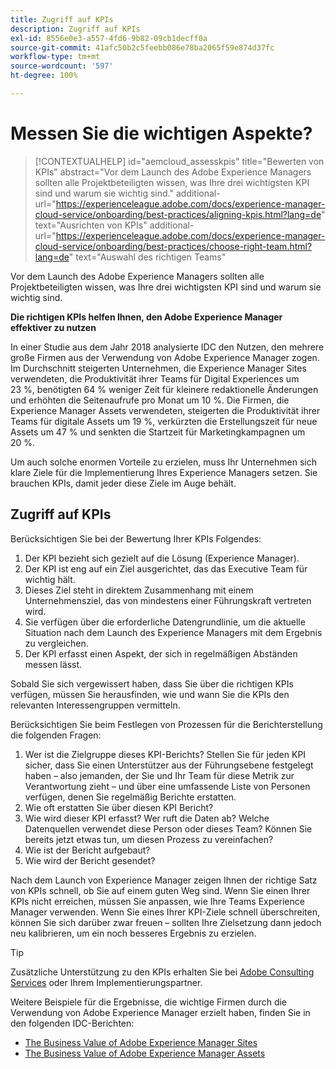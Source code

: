 ```yaml
---
title: Zugriff auf KPIs
description: Zugriff auf KPIs
exl-id: 8556e0e3-a557-4fd6-9b82-09cb1decff0a
source-git-commit: 41afc50b2c5feebb086e78ba2065f59e874d37fc
workflow-type: tm+mt
source-wordcount: '597'
ht-degree: 100%

---
```


# Messen Sie die wichtigen Aspekte?

>[!CONTEXTUALHELP]
>id="aemcloud_assesskpis"
>title="Bewerten von KPIs"
>abstract="Vor dem Launch des Adobe Experience Managers sollten alle Projektbeteiligten wissen, was Ihre drei wichtigsten KPI sind und warum sie wichtig sind."
>additional-url="https://experienceleague.adobe.com/docs/experience-manager-cloud-service/onboarding/best-practices/aligning-kpis.html?lang=de" text="Ausrichten von KPIs"
>additional-url="https://experienceleague.adobe.com/docs/experience-manager-cloud-service/onboarding/best-practices/choose-right-team.html?lang=de" text="Auswahl des richtigen Teams"

Vor dem Launch des Adobe Experience Managers sollten alle Projektbeteiligten wissen, was Ihre drei wichtigsten KPI sind und warum sie wichtig sind.

**Die richtigen KPIs helfen Ihnen, den Adobe Experience Manager effektiver zu nutzen**


In einer Studie aus dem Jahr 2018 analysierte IDC den Nutzen, den mehrere große Firmen aus der Verwendung von Adobe Experience Manager zogen. Im Durchschnitt steigerten Unternehmen, die Experience Manager Sites verwendeten, die Produktivität ihrer Teams für Digital Experiences um 23 %, benötigten 64 % weniger Zeit für kleinere redaktionelle Änderungen und erhöhten die Seitenaufrufe pro Monat um 10 %. Die Firmen, die Experience Manager Assets verwendeten, steigerten die Produktivität ihrer Teams für digitale Assets um 19 %, verkürzten die Erstellungszeit für neue Assets um 47 % und senkten die Startzeit für Marketingkampagnen um 20 %.

Um auch solche enormen Vorteile zu erzielen, muss Ihr Unternehmen sich klare Ziele für die Implementierung Ihres Experience Managers setzen. Sie brauchen KPIs, damit jeder diese Ziele im Auge behält.

## Zugriff auf KPIs

Berücksichtigen Sie bei der Bewertung Ihrer KPIs Folgendes:

1. Der KPI bezieht sich gezielt auf die Lösung (Experience Manager).
1. Der KPI ist eng auf ein Ziel ausgerichtet, das das Executive Team für wichtig hält.
1. Dieses Ziel steht in direktem Zusammenhang mit einem Unternehmensziel, das von mindestens einer Führungskraft vertreten wird.
1. Sie verfügen über die erforderliche Datengrundlinie, um die aktuelle Situation nach dem Launch des Experience Managers mit dem Ergebnis zu vergleichen.
1. Der KPI erfasst einen Aspekt, der sich in regelmäßigen Abständen messen lässt.

Sobald Sie sich vergewissert haben, dass Sie über die richtigen KPIs verfügen, müssen Sie herausfinden, wie und wann Sie die KPIs den relevanten Interessengruppen vermitteln.

Berücksichtigen Sie beim Festlegen von Prozessen für die Berichterstellung die folgenden Fragen:

1. Wer ist die Zielgruppe dieses KPI-Berichts? Stellen Sie für jeden KPI sicher, dass Sie einen Unterstützer aus der Führungsebene festgelegt haben – also jemanden, der Sie und Ihr Team für diese Metrik zur Verantwortung zieht – und über eine umfassende Liste von Personen verfügen, denen Sie regelmäßig Berichte erstatten.
1. Wie oft erstatten Sie über diesen KPI Bericht?
1. Wie wird dieser KPI erfasst? Wer ruft die Daten ab? Welche Datenquellen verwendet diese Person oder dieses Team? Können Sie bereits jetzt etwas tun, um diesen Prozess zu vereinfachen?
1. Wie ist der Bericht aufgebaut?
1. Wie wird der Bericht gesendet?

Nach dem Launch von Experience Manager zeigen Ihnen der richtige Satz von KPIs schnell, ob Sie auf einem guten Weg sind. Wenn Sie einen Ihrer KPIs nicht erreichen, müssen Sie anpassen, wie Ihre Teams Experience Manager verwenden. Wenn Sie eines Ihrer KPI-Ziele schnell überschreiten, können Sie sich darüber zwar freuen – sollten Ihre Zielsetzung dann jedoch neu kalibrieren, um ein noch besseres Ergebnis zu erzielen.

>[!TIP]
>
> Zusätzliche Unterstützung zu den KPIs erhalten Sie bei [Adobe Consulting Services](https://www.adobe.com/de/experience-cloud/consulting-services.html) oder Ihrem Implementierungspartner.

Weitere Beispiele für die Ergebnisse, die wichtige Firmen durch die Verwendung von Adobe Experience Manager erzielt haben, finden Sie in den folgenden IDC-Berichten:
* [The Business Value of Adobe Experience Manager Sites](https://www.adobe.com/content/dam/acom/en/modal-offers/idc-aem-sites-q218/pdfs/22037555.en.aem.whitepaper.IDCBusinessValueAEMSites.pdf)
* [The Business Value of Adobe Experience Manager Assets](https://www.images2.adobe.com/content/dam/acom/en/modal-offers/idc-aem-Assets-q218/pdfs/220380622.en.aem.whitepaper.IDCBusinessValueAEMAssets.pdf)
